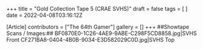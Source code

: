 +++
title = "Gold Collection Tape 5 (CRAE SVHS)"
draft = false
tags = [ ]
date = 2022-04-08T03:16:12Z

[Article]
contributors = ["The 64th Gamer"]
gallery = []
+++
##Showtape Scans / Images:##
<gallery>
BF0870E0-1C26-4AE9-9ABE-C298F5CD8858.jpg|SVHS Front
CF271BA8-0404-4B0B-9034-E3D582029C0D.jpg|SVHS Top
</gallery>